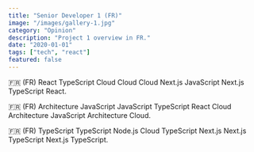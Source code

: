```yaml
---
title: "Senior Developer 1 (FR)"
image: "/images/gallery-1.jpg"
category: "Opinion"
description: "Project 1 overview in FR."
date: "2020-01-01"
tags: ["tech", "react"]
featured: false
---
```


🇫🇷 (FR) React TypeScript Cloud Cloud Cloud Next.js JavaScript Next.js TypeScript React.

🇫🇷 (FR) Architecture JavaScript JavaScript TypeScript React Cloud Architecture JavaScript Architecture Cloud.

🇫🇷 (FR) TypeScript TypeScript Node.js Cloud TypeScript Next.js Next.js TypeScript Next.js TypeScript.

